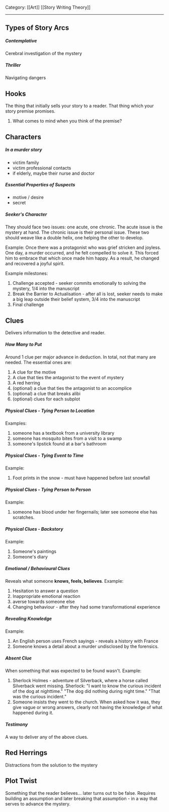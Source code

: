 Category: [[Art]] [[Story Writing Theory]]
___
## Types of Story Arcs
##### Contemplative
Cerebral investigation of the mystery
##### Thriller
Navigating dangers
## Hooks
The thing that initially sells your story to a reader. That thing which your story premise promises. 
1. What comes to mind when you think of the premise? 
## Characters
##### In a murder story
- victim family
- victim professional contacts
- if elderly, maybe their nurse and doctor
##### Essential Properties of Suspects
- motive / desire
- secret
##### Seeker's Character 
They should face two issues: one acute, one chronic. The acute issue is the mystery at hand. The chronic issue is their personal issue. These two should weave like a double helix, one helping the other to develop. 

Example: 
Once there was a protagonist who was grief stricken and joyless. One day, a murder occurred, and he felt compelled to solve it. This forced him to embrace that which once made him happy. As a result, he changed and recovered a joyful spirit. 

Example milestones:
1. Challenge accepted - seeker commits emotionally to solving the mystery, 1/4 into the manuscript
2. Break the Barrier to Actualisation - after all is lost, seeker needs to make a big leap outside their belief system, 3/4 into the manuscript
3. Final challenge
## Clues
Delivers information to the detective and reader. 
##### How Many to Put
Around 1 clue per major advance in deduction. In total, not that many are needed. The essential ones are: 
1. A clue for the motive
2. A clue that ties the antagonist to the event of mystery
3. A red herring 
4. (optional) a clue that ties the antagonist to an accomplice
5. (optional) a clue that breaks alibi 
6. (optional) clues for each subplot
##### Physical Clues - Tying Person to Location
Examples:
1. someone has a textbook from a university library
2. someone has mosquito bites from a visit to a swamp
3. someone's lipstick found at a bar's bathroom
##### Physical Clues - Tying Event to Time
Example: 
1. Foot prints in the snow - must have happened before last snowfall
##### Physical Clues - Tying Person to Person 
Example: 
1. someone has blood under her fingernails; later see someone else has scratches.
##### Physical Clues - Backstory
Example: 
1. Someone's paintings
2. Someone's diary
##### Emotional / Behavioural Clues
Reveals what someone **knows, feels, believes**. 
Example: 
1. Hesitation to answer a question
2. Inappropriate emotional reaction 
3. averse towards someone else
4. Changing behaviour - after they had some transformational experience
##### Revealing Knowledge
Example:
1. An English person uses French sayings - reveals a history with France
2. Someone knows a detail about a murder undisclosed by the forensics. 
##### Absent Clue
When something that was expected to be found wasn't. 
Example: 
1. Sherlock Holmes - adventure of Silverback, where a horse called Silverback went missing. Sherlock: "I want to know the curious incident of the dog at nighttime." "The dog did nothing during night time." "That was the curious incident."
2. Someone insists they went to the church. When asked how it was, they give vague or wrong answers, clearly not having the knowledge of what happened during it. 
##### Testimony
A way to deliver any of the above clues. 
## Red Herrings
Distractions from the solution to the mystery
## Plot Twist
Something that the reader believes... later turns out to be false. Requires building an assumption and later breaking that assumption - in a way that serves to advance the mystery. 
